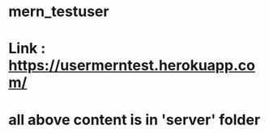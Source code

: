# mern_testuser
# Link : https://usermerntest.herokuapp.com/
# all above content is in 'server' folder
